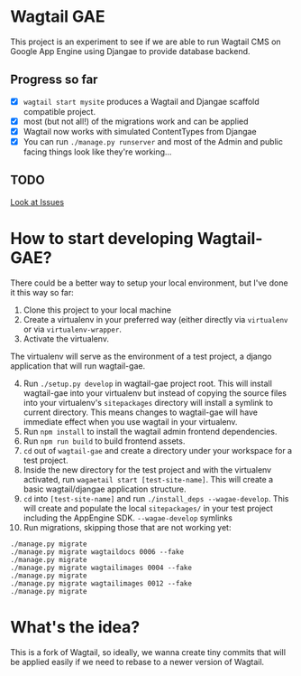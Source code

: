 # Wagtail GAE

This project is an experiment to see if we are able to run Wagtail CMS 
on Google App Engine using Djangae to provide database backend.

## Progress so far

- [x] `wagtail start mysite` produces a Wagtail and Djangae scaffold compatible project.
- [x] most (but not all!) of the migrations work and can be applied
- [x] Wagtail now works with simulated ContentTypes from Djangae
- [x] You can run `./manage.py runserver` and most of the Admin and public facing things look like they're working...

## TODO

[Look at Issues](https://github.com/potatolondon/wagtail-gae/issues) 

# How to start developing Wagtail-GAE?

There could be a better way to setup your local environment, but I've done it this way so far:

1. Clone this project to your local machine
2. Create a virtualenv in your preferred way (either directly via `virtualenv` or via `virtualenv-wrapper`.
3. Activate the virtualenv.

The virtualenv will serve as the environment of a test project, a django application that will run wagtail-gae.

4. Run `./setup.py develop` in wagtail-gae project root. This will install wagtail-gae into your virtualenv but instead of copying the source files into your virtualenv's `sitepackages` directory will install a symlink to current directory. This means changes to wagtail-gae will have immediate effect when you use wagtail in your virtualenv.
5. Run `npm install` to install the wagtail admin frontend dependencies.
6. Run `npm run build` to build frontend assets.
7. `cd` out of `wagtail-gae` and create a directory under your workspace for a test project.
8. Inside the new directory for the test project and with the virtualenv activated, run `wagaetail start [test-site-name]`. This will create a basic wagtail/djangae application structure.
9. `cd` into `[test-site-name]` and run `./install_deps --wagae-develop`. This will create and populate the local `sitepackages/` in your test project including the AppEngine SDK. `--wagae-develop` symlinks
10. Run migrations, skipping those that are not working yet:
  ```
  ./manage.py migrate
  ./manage.py migrate wagtaildocs 0006 --fake
  ./manage.py migrate
  ./manage.py migrate wagtailimages 0004 --fake
  ./manage.py migrate
  ./manage.py migrate wagtailimages 0012 --fake
  ./manage.py migrate
  ```

# What's the idea?

This is a fork of Wagtail, so ideally, we wanna create tiny commits that will 
be applied easily if we need to rebase to a newer version of Wagtail.
